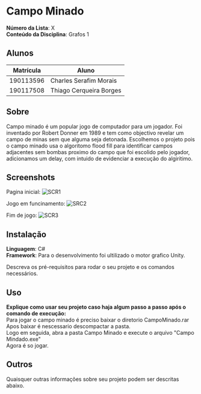 # Campo Minado

**Número da Lista**: X<br>
**Conteúdo da Disciplina**: Grafos 1<br>

## Alunos
|Matrícula | Aluno |
| -- | -- |
| 190113596 | Charles Serafim Morais  |
| 190117508 | Thiago Cerqueira Borges |


## Sobre 
Campo minado é um popular jogo de computador para um jogador. Foi inventado por Robert Donner em 1989 e tem como objectivo revelar um campo de minas sem que alguma seja detonada.
Escolhemos o projeto pois o campo minado usa o algoritomo flood fill para identificar campos adjacentes sem bombas proximo do campo que foi escolido pelo jogador, adicionamos um delay, com intuido de evidenciar a execução do algiritimo.



## Screenshots
Pagina inicial:
![SCR1](https://github.com/projeto-de-algoritmos/CampoMinado/assets/65683663/f9ee1d3f-94de-44cc-8c52-47da75b6781b)

Jogo em funcinamento:
![SRC2](https://github.com/projeto-de-algoritmos/CampoMinado/assets/65683663/2850be17-9d06-4234-b096-a55f9367d6ac)

Fim de jogo:
![SCR3](https://github.com/projeto-de-algoritmos/CampoMinado/assets/65683663/cc05a10e-a29e-4a80-a340-796871132a3e)


## Instalação 
**Linguagem**: C# <br>
**Framework**: Para o desenvolvimento foi ultilizado o motor grafico Unity. <br>

Descreva os pré-requisitos para rodar o seu projeto e os comandos necessários.


## Uso 
**Explique como usar seu projeto caso haja algum passo a passo após o comando de execução:**<br>
Para jogar o campo minado é preciso baixar o diretorio CampoMinado.rar<br>
Apos baixar é nescessario descompactar a pasta.<br>
Logo em seguida, abra a pasta Campo Minado e execute o arquivo "Campo Mindado.exe"<br>
Agora é so jogar.<br>

## Outros 
Quaisquer outras informações sobre seu projeto podem ser descritas abaixo.
